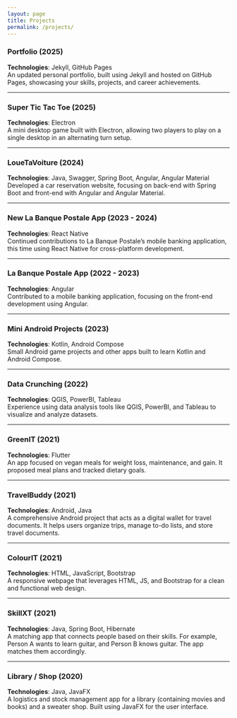 ```yaml
---
layout: page
title: Projects
permalink: /projects/
---
```


### Portfolio (2025)  
**Technologies**: Jekyll, GitHub Pages  
An updated personal portfolio, built using Jekyll and hosted on GitHub Pages, showcasing your skills, projects, and career achievements.

---

### Super Tic Tac Toe (2025)  
**Technologies**: Electron  
A mini desktop game built with Electron, allowing two players to play on a single desktop in an alternating turn setup.

---

### LoueTaVoiture (2024)  
**Technologies**: Java, Swagger, Spring Boot, Angular, Angular Material  
Developed a car reservation website, focusing on back-end with Spring Boot and front-end with Angular and Angular Material.

---

### New La Banque Postale App (2023 - 2024)  
**Technologies**: React Native  
Continued contributions to La Banque Postale’s mobile banking application, this time using React Native for cross-platform development.

---

### La Banque Postale App (2022 - 2023)  
**Technologies**: Angular  
Contributed to a mobile banking application, focusing on the front-end development using Angular.

---

### Mini Android Projects (2023)  
**Technologies**: Kotlin, Android Compose  
Small Android game projects and other apps built to learn Kotlin and Android Compose.

---

### Data Crunching (2022)  
**Technologies**: QGIS, PowerBI, Tableau  
Experience using data analysis tools like QGIS, PowerBI, and Tableau to visualize and analyze datasets.

---

### GreenIT (2021)  
**Technologies**: Flutter  
An app focused on vegan meals for weight loss, maintenance, and gain. It proposed meal plans and tracked dietary goals.

---

### TravelBuddy (2021)  
**Technologies**: Android, Java  
A comprehensive Android project that acts as a digital wallet for travel documents. It helps users organize trips, manage to-do lists, and store travel documents.

---

### ColourIT (2021)  
**Technologies**: HTML, JavaScript, Bootstrap  
A responsive webpage that leverages HTML, JS, and Bootstrap for a clean and functional web design.

---

### SkillXT (2021)  
**Technologies**: Java, Spring Boot, Hibernate  
A matching app that connects people based on their skills. For example, Person A wants to learn guitar, and Person B knows guitar. The app matches them accordingly.

---

### Library / Shop (2020)  
**Technologies**: Java, JavaFX  
A logistics and stock management app for a library (containing movies and books) and a sweater shop. Built using JavaFX for the user interface.
